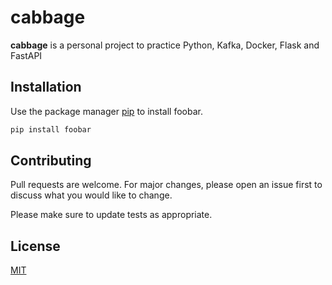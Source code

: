 # cabbage

**cabbage** is a personal project to practice Python, Kafka, Docker, Flask and FastAPI

## Installation

Use  the package manager [pip](https://pip.pypa.io/en/stable/) to install foobar.

```bash
pip install foobar
```

## Contributing

Pull requests are welcome. For major changes, please open an issue first
to discuss what you would like to change.

Please make sure to update tests as appropriate.

## License

[MIT](https://choosealicense.com/licenses/mit/)
